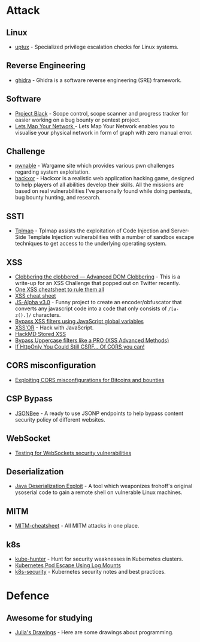 # Attack

## Linux

- [uptux](https://github.com/initstring/uptux/blob/master/README.md) - Specialized privilege escalation checks for Linux
 systems.

## Reverse Engineering

- [ghidra](https://github.com/NationalSecurityAgency/ghidra) - Ghidra is a software reverse engineering (SRE) framework.

## Software

- [Project Black](https://github.com/c0rvax/project-black) - Scope control, scope scanner and progress tracker for
 easier working on a bug bounty or pentest project.
- [Lets Map Your Network ](https://github.com/varchashva/LetsMapYourNetwork) - Lets Map Your Network enables you to
 visualise your physical network in form of graph with zero manual error.

## Challenge

- [pwnable](https://pwnable.kr) - Wargame site which provides various pwn challenges regarding system exploitation.
- [hackxor](https://hackxor.net) - Hackxor is a realistic web application hacking game, designed to help players of all
 abilities develop their skills. All the missions are based on real vulnerabilities I've personally found while doing
 pentests, bug bounty hunting, and research.

## SSTI

- [Tplmap](https://github.com/epinna/tplmap) - Tplmap assists the exploitation of Code Injection and Server-Side Template
 Injection vulnerabilities with a number of sandbox escape techniques to get access to the underlying operating system.

## XSS

- [Clobbering the clobbered — Advanced DOM Clobbering](https://medium.com/@terjanq/dom-clobbering-techniques-8443547ebe94) -
 This is a write-up for an XSS Challenge that popped out on Twitter recently.
- [One XSS cheatsheet to rule them all](https://portswigger.net/research/one-xss-cheatsheet-to-rule-them-all)
- [XSS cheat sheet](https://portswigger.net/web-security/cross-site-scripting/cheat-sheet)
- [JS-Alpha v3.0](https://github.com/terjanq/JS-Alpha) - Funny project to create an encoder/obfuscator that converts any
 javascript code into a code that only consists of `/[a-z().]/` characters.
- [Bypass XSS filters using JavaScript global variables](https://www.secjuice.com/bypass-xss-filters-using-javascript-global-variables/amp/?__twitter_impression=true)
- [XSS'OR](http://xssor.io/#ende) - Hack with JavaScript.
- [HackMD Stored XSS](https://5alt.me/2019/10/HackMD%20Stored%20XSS%20and%20HackMD%20Desktop%20RCE/)
- [Bypass Uppercase filters like a PRO (XSS Advanced Methods)](https://medium.com/@Master_SEC/bypass-uppercase-filters-like-a-pro-xss-advanced-methods-daf7a82673ce)
- [If HttpOnly You Could Still CSRF… Of CORS you can!](https://medium.com/@_graphx/if-httponly-you-could-still-csrf-of-cors-you-can-5d7ee2c7443)

## CORS misconfiguration

- [Exploiting CORS misconfigurations for Bitcoins and bounties](https://portswigger.net/research/exploiting-cors-misconfigurations-for-bitcoins-and-bounties)

## CSP Bypass

- [JSONBee](https://github.com/zigoo0/JSONBee) - A ready to use JSONP endpoints to help bypass content security policy
 of different websites.

## WebSocket

- [Testing for WebSockets security vulnerabilities](https://portswigger.net/web-security/websockets)

## Deserialization

- [Java Deserialization Exploit](https://github.com/njfox/Java-Deserialization-Exploit) - A tool which weaponizes
 frohoff's original ysoserial code to gain a remote shell on vulnerable Linux machines.

## MITM

- [MITM-cheatsheet](https://github.com/Sab0tag3d/MITM-cheatsheet) - All MITM attacks in one place.

## k8s

- [kube-hunter](https://github.com/aquasecurity/kube-hunter) - Hunt for security weaknesses in Kubernetes clusters.
- [Kubernetes Pod Escape Using Log Mounts](https://blog.aquasec.com/kubernetes-security-pod-escape-log-mounts)
- [k8s-security](https://github.com/kabachook/k8s-security) - Kubernetes security notes and best practices.

# Defence

## Awesome for studying

- [Julia's Drawings](https://drawings.jvns.ca) - Here are some drawings about programming.


